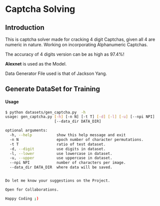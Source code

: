 # Captcha Solving


## Introduction
This is captcha solver made for cracking 4 digit Captchas, given all 4 are numeric in nature. Working on incorporating Alphanumeric Captchas.

The accuracy of 4 digits version can be as high as 97.4%!

**Alexnet** is used as the Model.

Data Generator File used is that of Jackson Yang.
## Generate DataSet for Training

#### Usage

```bash
$ python datasets/gen_captcha.py  -h
usage: gen_captcha.py [-h] [-n N] [-t T] [-d] [-l] [-u] [--npi NPI]
                      [--data_dir DATA_DIR]

optional arguments:
  -h, --help           show this help message and exit
  -n N                 epoch number of character permutations.
  -t T                 ratio of test dataset.
  -d, --digit          use digits in dataset.
  -l, --lower          use lowercase in dataset.
  -u, --upper          use uppercase in dataset.
  --npi NPI            number of characters per image.
  --data_dir DATA_DIR  where data will be saved.


Do let me know your suggestions on the Project.

Open for Collaborations.

Happy Coding ;)
